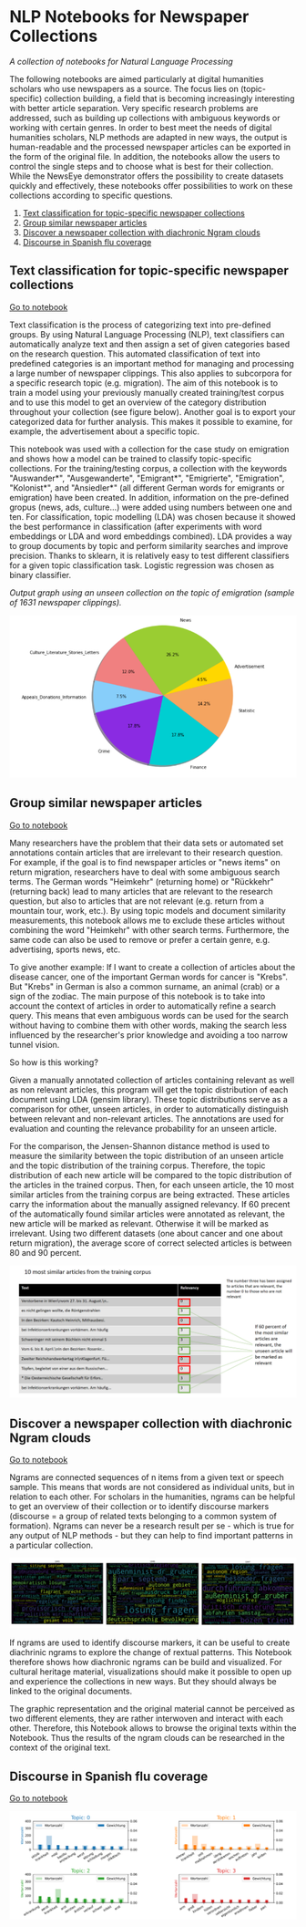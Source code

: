 # NLP Notebooks for Newspaper Collections
*A collection of notebooks for Natural Language Processing*

The following notebooks are aimed particularly at digital humanities scholars who use newspapers as a source. The focus lies on (topic-specific) collection building, a field that is becoming increasingly interesting with better article separation. Very specific research problems are addressed, such as building up collections with ambiguous keywords or working with certain genres. In order to best meet the needs of digital humanities scholars, NLP methods are adapted in new ways, the output is human-readable and the processed newspaper articles can be exported in the form of the original file. In addition, the notebooks allow the users to control the single steps and to choose what is best for their collection. While the NewsEye demonstrator offers the possibility to create datasets quickly and effectively, these notebooks offer possibilities to work on these collections according to specific questions. 

1. [Text classification for topic-specific newspaper collections](#Text-classification-for-topic-specific-newspaper-collections)
2. [Group similar newspaper articles](#Group-similar-newspaper-articles)
3. [Discover a newspaper collection with diachronic Ngram clouds](#Discover-a-newspaper-collection-with-diachronic-Ngram-clouds)
4. [Discourse in Spanish flu coverage](#Discourse-in-Spanish-flu-coverage)
   
## Text classification for topic-specific newspaper collections

<a href="https://github.com/NewsEye/NLP-Notebooks-Newspaper-Collections/blob/master/Text_classification_of_newspaper_clippings_notebook.ipynb" target="_blank">Go to notebook</a> 

Text classification is the process of categorizing text into pre-defined groups. By using Natural Language Processing (NLP), text classifiers can automatically analyze text and then assign a set of given categories based on the research question. This automated classification of text into predefined categories is an important method for managing and processing a large number of newspaper clippings. This also applies to subcorpora for a specific research topic (e.g. migration). The aim of this notebook is to train a model using your previously manually created training/test corpus and to use this model to get an overview of the category distribution throughout your collection (see figure below). Another goal is to export your categorized data for further analysis. This makes it possible to examine, for example, the advertisement about a specific topic.

This notebook was used with a collection for the case study on emigration and shows how a model can be trained to classify topic-specific collections. For the training/testing corpus, a collection with the keywords "Auswander*", "Ausgewanderte", "Emigrant*", "Emigrierte", "Emigration", "Kolonist*", and "Ansiedler*" (all different German words for emigrants or emigration) have been created. In addition, information on the pre-defined gropus (news, ads, culture...) were added using numbers between one and ten. 
For classification, topic modelling (LDA) was chosen because it showed the best performance in classification (after experiments with word embeddings or LDA and word embeddings combined). LDA provides a way to group documents by topic and perform similarity searches and improve precision. Thanks to sklearn, it is relatively easy to test different classifiers for a given topic classification task. Logistic regression was chosen as binary classifier. 

*Output graph using an unseen collection on the topic of emigration  (sample of 1631 newspaper clippings).* 

![Collection on the topic of Emigration](images/cat.PNG)

## Group similar newspaper articles
<a href="https://github.com/NewsEye/NLP-Notebooks-Newspaper-Collections/blob/master/news_article_similarity_notebook.ipynb" target="_blank">Go to notebook</a>

Many researchers have the problem that their data sets or automated set annotations contain articles that are irrelevant to their research question. For example, if the goal is to find newspaper articles or "news items" on return migration, researchers have to deal with some ambiguous search terms. The German words "Heimkehr" (returning home) or "Rückkehr" (returning back) lead to many articles that are relevant to the research question, but also to articles that are not relevant (e.g. return from a mountain tour, work, etc.). By using topic models and document similarity measurements, this notebook allows me to exclude these articles without combining the word "Heimkehr" with other search terms. Furthermore, the same code can also be used to remove or prefer a certain genre, e.g. advertising, sports news, etc.

To give another example: If I want to create a collection of articles about the disease cancer, one of the important German words for cancer is "Krebs". But "Krebs" in German is also a common surname, an animal (crab) or a sign of the zodiac.
The main purpose of this notebook is to take into account the context of articles in order to automatically refine a search query. This means that even ambiguous words can be used for the search without having to combine them with other words, making the search less influenced by the researcher's prior knowledge and avoiding a too narrow tunnel vision.

So how is this working?

Given a manually annotated collection of articles containing relevant as well as non relevant articles, this program will get the topic distribution of each document using LDA (gensim library). These topic distributions serve as a comparison for other, unseen articles, in order to automatically distinguish between relevant and non-relevant articles. The annotations are used for evaluation and counting the relevance probability for an unseen article.

For the comparison, the Jensen-Shannon distance method is used to measure the similarity between the topic distribution of an unseen article and the topic distribution of the training corpus. Therefore, the topic distribution of each new article will be compared to the topic distribution of the articles in the trained corpus. Then, for each unseen article, the 10 most similar articles from the training corpus are being extracted. These articles carry the information about the manually assigned relevancy. If 60 precent of the automatically found similar articles were annotated as relevant, the new article will be marked as relevant. Otherwise it will be marked as irrelevant. Using two different datasets (one about cancer and one about return migration), the average score of correct selected articles is between 80 and 90 percent.

![](images/nk.PNG)

## Discover a newspaper collection with diachronic Ngram clouds

<a href="https://github.com/NewsEye/NLP-Notebooks-Newspaper-Collections/blob/master/n-gram_clouds_notebook.ipynb" target="_blank">Go to notebook</a>

Ngrams are connected sequences of n items from a given text or speech sample. This means that words are not considered as individual units, but in relation to each other. For scholars in the humanities, ngrams can be helpful to get an overview of their collection or to identify discourse markers (discourse = a group of related texts belonging to a common system of formation). Ngrams can never be a research result per se - which is true for any output of NLP methods - but they can help to find important patterns in a particular collection.  

![ngrams](images/WC.PNG)

If ngrams are used to identify discourse markers, it can be useful to create diachrinic ngrams to explore the change of rextual patterns. This Notebook therefore shows how diachronic ngrams can be build and visualized. For cultural heritage material, visualizations should make it possible to open up and experience the collections in new ways. But they should always be linked to the original documents. 

The graphic representation and the original material cannot be perceived as two different elements, they are rather  interwoven and interact with each other. Therefore, this Notebook allows to browse the original texts within the Notebook. Thus the results of the ngram clouds can be researched in the context of the original text. 

## Discourse in Spanish flu coverage

<a href="https://github.com/soberbichler/Discourse-in-Spanish-flu-coverage_Notebook/blob/main/Discourse-in-Spanish-flu-coverage_Notebook.ipynb" target="_blank">Go to notebook</a>

![ngrams](images/tm.PNG)

